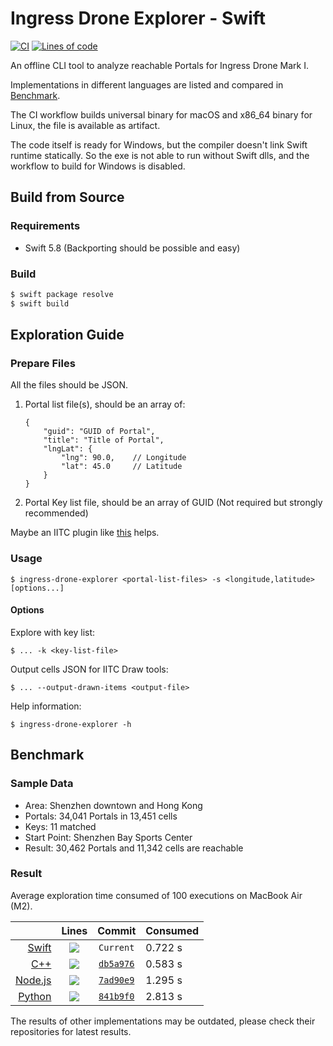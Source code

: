 # Ingress Drone Explorer - Swift

[![CI](https://github.com/lucka-me/ingress-drone-explorer-swift/actions/workflows/ci.yml/badge.svg)](https://github.com/lucka-me/ingress-drone-explorer-swift/actions/workflows/ci.yml "CI Workflow")
[![Lines of code][swift-loc]][swift-repo]

An offline CLI tool to analyze reachable Portals for Ingress Drone Mark I.

Implementations in different languages are listed and compared in [Benchmark](#benchmark).

The CI workflow builds universal binary for macOS and x86_64 binary for Linux, the file is available as artifact.

The code itself is ready for Windows, but the compiler doesn't link Swift runtime statically. So the exe is not able to run without Swift dlls, and the workflow to build for Windows is disabled.

## Build from Source

### Requirements

- Swift 5.8 (Backporting should be possible and easy)

### Build

```sh
$ swift package resolve
$ swift build
```

## Exploration Guide

### Prepare Files

All the files should be JSON.

1. Portal list file(s), should be an array of:
    ```jsonc
    {
        "guid": "GUID of Portal",
        "title": "Title of Portal",
        "lngLat": {
            "lng": 90.0,    // Longitude
            "lat": 45.0     // Latitude
        }
    }
    ```
2. Portal Key list file, should be an array of GUID (Not required but strongly recommended)

Maybe an IITC plugin like [this](https://github.com/lucka-me/toolkit/tree/master/Ingress/Portal-List-Exporter) helps.

### Usage

```
$ ingress-drone-explorer <portal-list-files> -s <longitude,latitude> [options...]
```

#### Options

Explore with key list:
```
$ ... -k <key-list-file>
```

Output cells JSON for IITC Draw tools:
```
$ ... --output-drawn-items <output-file>
```

Help information:
```
$ ingress-drone-explorer -h
```

## Benchmark

### Sample Data

- Area: Shenzhen downtown and Hong Kong
- Portals: 34,041 Portals in 13,451 cells
- Keys: 11 matched
- Start Point: Shenzhen Bay Sports Center
- Result: 30,462 Portals and 11,342 cells are reachable

### Result

Average exploration time consumed of 100 executions on MacBook Air (M2).

|                        | Lines           |  Commit                              | Consumed
| ---------------------: | :-------------: | :----------------------------------: | :---
|    [Swift][swift-repo] | ![][swift-loc]  | `Current`                            | 0.722 s
|        [C++][cpp-repo] | ![][cpp-loc]    | [`db5a976`][cpp-benchmark-commit]    | 0.583 s
| [Node.js][nodejs-repo] | ![][nodejs-loc] | [`7ad90e9`][nodejs-benchmark-commit] | 1.295 s
|  [Python][python-repo] | ![][python-loc] | [`841b9f0`][python-benchmark-commit] | 2.813 s

The results of other implementations may be outdated, please check their repositories for latest results.

[swift-repo]: https://github.com/lucka-me/ingress-drone-explorer-swift
[swift-loc]: https://img.shields.io/tokei/lines/github/lucka-me/ingress-drone-explorer-swift

[cpp-repo]: https://github.com/lucka-me/ingress-drone-explorer-cpp
[cpp-loc]: https://img.shields.io/tokei/lines/github/lucka-me/ingress-drone-explorer-cpp
[cpp-benchmark-commit]: https://github.com/lucka-me/ingress-drone-explorer-cpp/commit/db5a976

[nodejs-repo]: https://github.com/lucka-me/ingress-drone-explorer-nodejs
[nodejs-loc]: https://img.shields.io/tokei/lines/github/lucka-me/ingress-drone-explorer-nodejs
[nodejs-benchmark-commit]: https://github.com/lucka-me/ingress-drone-explorer-nodejs/commit/7ad90e9

[python-repo]: https://github.com/lucka-me/ingress-drone-explorer-python
[python-loc]: https://img.shields.io/tokei/lines/github/lucka-me/ingress-drone-explorer-python
[python-benchmark-commit]: https://github.com/lucka-me/ingress-drone-explorer-python/commit/841b9f0